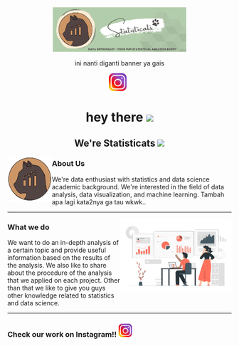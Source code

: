 <div id="header" align="center">
  <img src="https://github.com/Statisticats/Icon/blob/main/header%20github%20(1).png" width="300"/>
  <p> ini nanti diganti banner ya gais </p>
  <p align='center'>
    <a href="https://www.instagram.com/statisticats.co/"><img height="40" src="https://github.com/Statisticats/Icon/blob/main/ig2.png?raw=true"></a>&nbsp;&nbsp;
  </p>
  <h1>
    hey there
    <img src="https://media.giphy.com/media/hvRJCLFzcasrR4ia7z/giphy.gif" width="50px"/>
  </h1>
  <h2>
    We're Statisticats
    <img src="https://media.giphy.com/media/EUNEHOZhspZRu/giphy.gif" width="40px"/>
  </h2>
</div>

<p>
  <img width="100" align='left' src="https://github.com/Statisticats/Icon/blob/main/Logo%20big.png?raw=true">
</p>

### About Us

We're data enthusiast with statistics and data science academic background. We're interested in the field of data analysis, data visualization, and machine learning. Tambah apa lagi kata2nya ga tau wkwk..

 ---

<p>
  <img width="250" align='right' src=https://github.com/Statisticats/Icon/blob/main/stat2.jpg?raw=true">
</p>

### What we do

We want to do an in-depth analysis of a certain topic and provide useful information based on the results of the analysis. We also like to share about the procedure of the analysis that we applied on each project. Other than that we like to give you guys other knowledge related to statistics and data science.
                                                                                                       
 ---                                                                                                    
                                                                                                       
<h3>
    Check our work on Instagram!! <a href="https://www.instagram.com/statisticats.co/"><img height="30" src="https://github.com/Statisticats/Icon/blob/main/ig2.png?raw=true"></a>&nbsp;&nbsp;
</h3>
